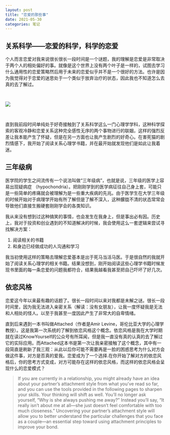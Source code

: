 ```yaml
---
layout: post
title: "恋爱的那些事"
date: 2021-05-30
categories: 笔记
---
```


## 关系科学——恋爱的科学，科学的恋爱

个人而言恋爱对我来说很长很长一段时间是一个谜题，我的理解是恋爱是非常取决于两个人的相处偏好的事。就像是这个世界上没有两个叶子是一样的，试图去学习什么通用性的恋爱策略然后用于未来的恋爱似乎并不是一个很好的方法。也许是因为我觉得对于恋爱的迷思处于一个类似于放弃治疗的状态，因此我也不知道怎么去真的去了解过。

<br>

![](https://pic2.zhimg.com/v2-faeb3958d83b4246f21cc95468bdf92f_720w.jpg?source=172ae18b)

<br>

直到我前段时间单纯处于好奇接触到了关系科学这么一门心理学学科，这种科学探索的客观冷静和恋爱关系这种完全感性无序的两个事物进行的联姻，这样的强烈反差让我本能产生了怀疑，但是在另一方面也让我产生剧烈的好奇心。在害死猫的剧烈情感下，我开始了阅读关系心理学书籍，并在最开始就发现他们是如此让我着迷。

## 三年级病

医学院的学生之间流传有一个说法叫做“三年级病”，也就是说，三年级的医学上容易出现疑病症 （hypochondria）。把刚刚学到的医学病征往自己身上套，可能只是一些简单的疼痛就会被理解为是一些重大疾病的先兆。由于医学生在大学三年级的时候开始对于病理学开始有所了解但是了解不深入，这种朦胧不清的状态常常会导致他们直接生搬硬套刚刚学会的各类知识。

我从来没有想到过这种搞笑的事情，也会发生在我身上，但是事出必有因。历史上，我对于投资和创业遇到的不知道解决的时候，我会使用这么一套逻辑来尝试寻找解决方案：

1. 阅读相关的书籍
2. 和身边已经做成功的人沟通和学习

我当初使用这样的策略去理解恋爱基本是出于死马当活马医。于是很自然的我就开始了阅读关系心理学的相关书籍。结果没想到，刚开始阅读这些心理学书籍时候发现书里面的每一条恋爱的问题我都符合，结果我越看我甚至把自己吓坏了好几次。

## 依恋风格

恋爱这今年以来最有趣的话题了。很长一段时间以来对我都是未解之谜。很长一段时间里，因为我无法进入亲密关系（解读：没有女朋友），让我一度怀疑我是无法和人相处的怪人。以至于我甚至一度因此产生了非常大的自卑情绪。

直到后来遇到一本书叫做Attached（作者是Amir Levine，哥伦比亚大学的心理学教授）。这是我第一次系统的了解到依恋风格这个概念。依恋风格是我在大学时期就在读过KnowYourself的公众号有所耳闻，但是我一直没有真的认真的去了解过它的实际应用。而Attached这本书是第一次让我亲密接触了这个概念，其中有一段简直是刷新了我三观：从此以后你可能不需要再是一脸的困惑思考为什么对方会做这件事，对方是否真的爱我。恋爱成为了一个选择.在你开始了解对方的依恋风格后，你的思考方式变成，对方可能存在这样的依恋风格，而这样的依恋风格会呈现什么的恋爱模式？

> If you are currently in a relationship, you might already have an idea about your partner’s attachment style from what you’ve read so far, and you can use the tools provided in the following pages to sharpen your skills. Your thinking will shift as well. You’ll no longer ask yourself, “Why is she always pushing me away?” Instead you’ll say, “It really isn’t about me at all—she just doesn’t feel comfortable with too much closeness.” Uncovering your partner’s attachment style will allow you to better understand the particular challenges that you face as a couple—an essential step toward using attachment principles to improve your bond.